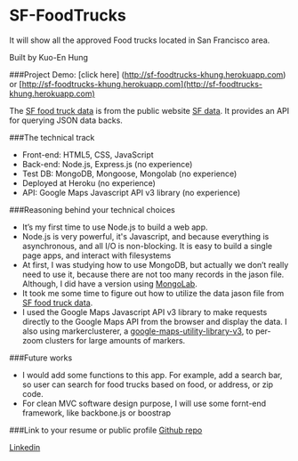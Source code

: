 SF-FoodTrucks
=============

It will show all the approved Food trucks located in San Francisco area.

Built by Kuo-En Hung

###Project Demo:
[click here] (http://sf-foodtrucks-khung.herokuapp.com) 
or [http://sf-foodtrucks-khung.herokuapp.com](http://sf-foodtrucks-khung.herokuapp.com)

The [SF food truck data](https://data.sfgov.org/Permitting/Mobile-Food-Facility-Permit/rqzj-sfat) is from the public website [SF data](http://www.datasf.org/). It provides an API for querying JSON data backs.

###The technical track
* Front-end: HTML5, CSS, JavaScript
* Back-end: Node.js, Express.js (no experience)
* Test DB: MongoDB, Mongoose, Mongolab (no experience)
* Deployed at Heroku (no experience)
* API: Google Maps Javascript API v3 library (no experience)

###Reasoning behind your technical choices
* It’s my first time to use Node.js to build a web app.
* Node.js is very powerful, it's Javascript, and because everything is asynchronous, and all I/O is non-blocking. It is easy to build a single page apps, and interact with filesystems
* At first, I was studying how to use MongoDB, but actually we don’t really need to use it, because there are not too many records in the jason file. Although, I did have a version using [MongoLab](https://mongolab.com/welcome/).
* It took me some time to figure out how to utilize the data jason file from [SF food truck data](https://data.sfgov.org/Permitting/Mobile-Food-Facility-Permit/rqzj-sfat).
* I used the Google Maps Javascript API v3 library to make requests directly to the Google Maps API from the browser and display the data. I also using markerclusterer, a [google-maps-utility-library-v3](https://code.google.com/p/google-maps-utility-library-v3/wiki/Libraries), to per-zoom clusters for large amounts of markers.


###Future works
* I would add some functions to this app. For example, add a search bar, so user can search for food trucks based on food, or address, or zip code. 
* For clean MVC software design purpose, I will use some fornt-end framework, like backbone.js or boostrap

###Link to your resume or public profile
[Github repo](https://github.com/kh569/SF-FoodTrucks)

[Linkedin](http://www.linkedin.com/in/kuoenmichaelhung/)


